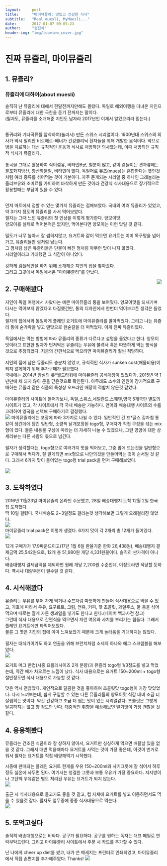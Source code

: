 ```yaml
---
layout:     post
title:      "마이뮤즐리: 맛있고 건강한 식사"
subtitle:	"Real muesli, MyMuesli..."
date:       2017-01-07 09:05:23
author:     "송진석"
header-img: "img/topview_cover.jpg"
---
```


<p>	
<h1>진짜 뮤즐리, 마이뮤즐리</h1>
</p>
<p style="float:left;">
<h2>1. 뮤즐리?</h2>
<h3>뮤즐리에 대하여(about muesli)</h3>
솔직히 난 뮤즐리에 대해서 한달전까지만해도 몰랐다. 독일로 해외여행을 다녀온 지인으로부터 뮤즐리에 대한 극찬을 듣기 전까지는 말이다.<br>
(필자도, 뮤즐리를 소개해준 지인도 남자라 2017년인 이제서 알았으리라 믿는다.)<br>
<br>

통귀리와 기타곡류를 압착하여(눌러서) 만든 스위스 시리얼이다. 1900년대 스위스의 의사가 막시 밀리안 비르헤르-베너가 건강클리닉 환자들을 위해 개발한 음식이다. 약으로 병을 치료하는 대신 규칙적인 운동과 식사로 처방하던 의사였는데, 이때 처방되던 규칙적 식사가 뮤즐리다. <br><br>통곡을 그대로 활용하여 식이섬유, 비타민B군, 철분이 많고, 같이 곁들이는 견과류에는 불포화지방산, 항산화물질, 비타민이 많다. 독일어로 뮤즈(mues)는 혼합한다는 뜻인것처럼 여러 종류를 섞어먹는 것이 기본이다. 자주 듣게되는 시리얼 중 하나인 그래놀라는 올리브유와 조미료를 가미하여 바삭하게 만든 것이라 건강식 식사대용으로 장기적으로 활용할때는 부담이 있을 수 있다.<br>
<br>


먼저 마트에서 접할 수 있는 몇가지 뮤즐리는 접해보았다. 국내외 여러 뮤즐리가 있었고, 약 3가지 정도의 뮤즐리를 사서 먹어보았다.<br>
필자는 그때 느낀 뮤즐리의 첫 인상을 이렇게 평가한다. 양모이맛.<br>
양모이를 실제로 먹어본적은 없지만, 먹어본다면 양모이는 이런 맛일 것 같다.<br>
<br>
밀도가 너무 높아서 잘 씹히지않고, 요거트와 같이 먹으면 요거트는 이미 목구멍을 넘어가고, 뮤즐리들만 껌처럼 남는다.<br>
그 껌처럼 남은 뮤즐리들은 단물이 빠진 껌처럼 아무런 맛이 나지 않았다.<br>
시리얼이라고 기대했던 그 식감이 아니었다.<br>
<br>
강하게 컴플레인을 하기 위해 소개해준 지인의 집을 찾아갔다.<br>
그리고 그곳에서 독일에서온 "마이뮤즐리"를 만났다.<br>

</p>
<img src="/img/index-tube-uk.png" style="float:right;">


<p>
<h2>2. 구매해봤다</h2>
지인이 독일 여행에서 사왔다는 예쁜 마이뮤즐리 통을 보여줬다. 양모이맛을 되새기며 다시는 먹어보지 않겠다고 다짐했건만, 통의 디자인에서 한번더 먹어보고픈 생각은 들었다.<br>
필자의 집에서와 동일하게 플레인 요거트에 마이뮤즐리를 말아먹었다. 그리고 나는 뮤즐리 통에 숟가락을 넣고 맨맛으로 한숟갈을 더 떠먹었다. 이게 진짜 뮤즐리였다.<br>
<br>
독일에서는 먹는 방법에 따라 뮤즐리의 종류가 다르다고 설명을 들었다고 한다. 양모이맛이라고 표현한 필자가 먼저먹은 뮤즐리는 우유에 불려서 혹은 따뜻하게 먹는 방식을 것으로 추정되었다. 지금의 간편식으로 먹으려면 마이뮤즐리가 훨씬 적당하다.<br>
<br>
지인의 집에 남은 뮤즐리도 충분치 않았고, 규칙적인 식사가 sunken cost(매몰비용)이 되지 않게하기 위해 추가구매가 필요했다.<br>
국내에는 2014년 잠실의 롯*월드타워에 마이뮤즐리 공식매장이 있었다가. 2015년 약 1년만에 채 되지 않아 문을 닫은것으로 확인된다. 아무래도 소수의 인원이 장기적으로 구매하는 뮤즐리 같은 식품의 특성상 오프라인 매장이 적합치 않은것 같았다.<br>
<br>
마이뮤즐리의 사이트에 들어가보니, 독일,스위스,네덜란드,스웨덴,영국 5개국만 별도의 사이트가 있고, 각 사이트에서 각 국내 배송만 가능하다. 언어와 배송대행 사이트의 수를 고려하여 영국을 선택해 구매하기로 결정했다.<br>
<img src="/img/mmmain.jpg">
마이뮤즐리에는 포장에 따라 3가지로 나뉠 수 있다. 일반적인 긴 프*글스 감자침 통같이 생긴데에 담긴 일반형, 소량씩 낱개포장된 togo형, 구매자가 직접 구성을 섞는 mix형이 있다. 물론 내용물 구성에 따라는 더 자세히 나눌 수 있겠으나, 그런 영양에 대한 상세리뷰는 다른 사람의 몫으로 넘긴다.<br>
<br>
필자가 생각할때는, togo형으로 여러가지 맛을 먹어보고, 그중 맘에 드는것을 일반형으로 구매해서 먹다가, 잘 알게되면 mix형으로 나만의것을 만들어먹는 것이 순서일 것 같다. 그래서 6가지 맛이 들어있는 togo형 trial pack을 먼저 구매해보았다.<br>
<br>
<img src="/img/mm2go.png">
</p>
<p>
<h2>3. 도착하였다</h2>
2016년 11월23일 마이뮤즐리 온라인 주문했고, 28일 배송대행지 도착 12월 2일 한국 집 도착했다.<br>
딱 10일 걸렸다. 국내배송도 2~3일정도 걸리는것 생각해보면 그렇게 오래걸리진 않았다.<br>
<img src="/img/12ea.jpg">
<br>
마이뮤즐리 trial pack은 이렇게 생겼다. 6가지 맛이 각 2개씩 총 12개가 들어있다.<br>
<img src="/img/6kinds_muesli.jpg">

12개 구매가가 17.9파운드이고(17년 1월 6일 환율기준 한화 26,438원), 배송대행지 결제금액 25,542원으로, 12개 총 51,980원 개당 4,331원꼴이다. 솔직히 싼가격이 아니다.<br>
배송대행지 결제금액을 제외하면 원래 개당 2,200원 수준인데, 이정도라면 적당할 듯하다. 역시나 대량주문이 필수일 것 같다.<br>
</p>
<p>
<h2>4. 시식해봤다</h2>

뮤즐리는 우유를 부어 차게 먹거나 수프처럼 따뜻하게 만들어 식사대용으로 먹을 수 있고, 기호에 따라서 우유, 요구르트, 크림, 연유, 커피, 핫 초콜릿, 과일주스, 물 등을 섞어 먹으며 때로는 잘게 자른 생과일을 넣기도 한다고 한다.(네이버 백과사전 참고)<br>
그런데 식사 대용으로 간편식을 먹으면서 저런 여유와 사치를 부리기는 힘들다. 그래서 플레인 요거트에만 타먹어보았다.<br>
물론 그 맛은 지인의 집에 이미 느껴보았기 때문에 크게 놀라움을 기대하지는 않았다.<br>
<br>
필자는 대식가이기도 하고 연출을 위해 브런치처럼 소세지 하나와 에그 스크램블을 해보았다.<br>
<img src="/img/topview.jpg">

요거트 머그 한컵(시중 요플레사이즈 2개 분량)과 뮤즐리 togo형 1/3정도를 넣고 먹었는데, 약간 배가 차오르는 느낌이 났다. 식사 대용으로는 요거트 150~200ml + togo형 절반정도면 식사 대용으로 가능할 것 같다.<br>

맛은 역시 괜찮았다. 개인적으로 달콤한 것을 좋아하여 초콜릿맛 togo형이 가장 맛있었다. 다시 느껴보는데, 쉽게 구입할 수 있는 다른 뮤즐리들의 양모이맛 식감 대비 조금 더 잘씹히는 맛이다. 약간 건강하고 조금 더 씹는 맛이 있는 시리얼같다. 초콜릿은 그렇게 달콤하지는 않고 향 정도만 난다. 대중적인 취향을 예상해보면 딸기맛이 가장 괜찮을 것 같다.<br>
</p>
<p>
<h2>4. 응용해봤다</h2>
뮤즐리는 건조된 식품이라 잘 상하지 않아서, 요거트만 싱싱하게 먹으면 배탈날 있을 없을 것 같다. 그래서 매번 먹을때마다 요거트를 사먹는 것이 가장 좋은데, 이것이 번거로워서 필자는 요거트를 직접 배양해먹기 시작했다.<br>

시중에 판매되는 플레인 요거트 한개를 우유 150~200ml와 사기그릇에 잘 섞어서 하루정도 실온에 놔두면 된다. 여기서는 청결한 그릇과 보통 우유가 가장 중요하다. 저지방이나 고단백 우유같은 별도 처리된 우유는 요거트가 되지 않는다.<br>
<img src="/img/yogurt.jpg">

출근 시 식사대용으로 들고가도 좋을 것 같고, 컵 자체에 요거트를 넣고 이동하면서도 먹을 수 있을것 같다. 필자도 업무중에 종종 식사대용으로 먹는다.<br>
<img src="/img/com_muesli.jpg">
</p>
<p>
<h2>5. 또먹고싶다</h2>
솔직히 배송대행으로는 비싸다. 공구가 필요하다.
공구를 원하는 독자는 대표 메일로 연락부탁드린다.
그리고 마이뮤즐리 사이트에서 주문 시 카드를 추가할 수 있다.

난 나에게 cheer up diet를 썼고, 내가 쓴 메세지는 프린터로 인쇄되었고, 마이뮤즐리에서 직접 손편지를 추가해주었다. Thanks!
<img src="/img/card_muesli.jpg">

</p>

